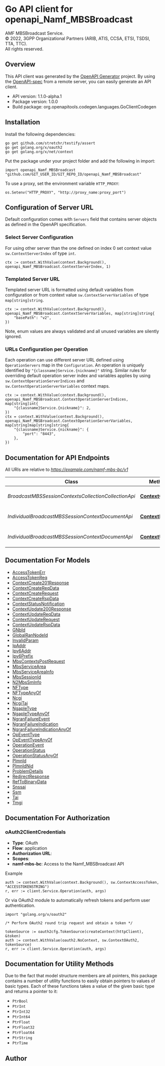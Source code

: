 # Go API client for openapi_Namf_MBSBroadcast

AMF MBSBroadcast Service.  
© 2022, 3GPP Organizational Partners (ARIB, ATIS, CCSA, ETSI, TSDSI, TTA, TTC).  
All rights reserved.


## Overview
This API client was generated by the [OpenAPI Generator](https://openapi-generator.tech) project.  By using the [OpenAPI-spec](https://www.openapis.org/) from a remote server, you can easily generate an API client.

- API version: 1.1.0-alpha.1
- Package version: 1.0.0
- Build package: org.openapitools.codegen.languages.GoClientCodegen

## Installation

Install the following dependencies:

```shell
go get github.com/stretchr/testify/assert
go get golang.org/x/oauth2
go get golang.org/x/net/context
```

Put the package under your project folder and add the following in import:

```golang
import openapi_Namf_MBSBroadcast "github.com/GIT_USER_ID/GIT_REPO_ID/openapi_Namf_MBSBroadcast"
```

To use a proxy, set the environment variable `HTTP_PROXY`:

```golang
os.Setenv("HTTP_PROXY", "http://proxy_name:proxy_port")
```

## Configuration of Server URL

Default configuration comes with `Servers` field that contains server objects as defined in the OpenAPI specification.

### Select Server Configuration

For using other server than the one defined on index 0 set context value `sw.ContextServerIndex` of type `int`.

```golang
ctx := context.WithValue(context.Background(), openapi_Namf_MBSBroadcast.ContextServerIndex, 1)
```

### Templated Server URL

Templated server URL is formatted using default variables from configuration or from context value `sw.ContextServerVariables` of type `map[string]string`.

```golang
ctx := context.WithValue(context.Background(), openapi_Namf_MBSBroadcast.ContextServerVariables, map[string]string{
	"basePath": "v2",
})
```

Note, enum values are always validated and all unused variables are silently ignored.

### URLs Configuration per Operation

Each operation can use different server URL defined using `OperationServers` map in the `Configuration`.
An operation is uniquely identified by `"{classname}Service.{nickname}"` string.
Similar rules for overriding default operation server index and variables applies by using `sw.ContextOperationServerIndices` and `sw.ContextOperationServerVariables` context maps.

```golang
ctx := context.WithValue(context.Background(), openapi_Namf_MBSBroadcast.ContextOperationServerIndices, map[string]int{
	"{classname}Service.{nickname}": 2,
})
ctx = context.WithValue(context.Background(), openapi_Namf_MBSBroadcast.ContextOperationServerVariables, map[string]map[string]string{
	"{classname}Service.{nickname}": {
		"port": "8443",
	},
})
```

## Documentation for API Endpoints

All URIs are relative to *https://example.com/namf-mbs-bc/v1*

Class | Method | HTTP request | Description
------------ | ------------- | ------------- | -------------
*BroadcastMBSSessionContextsCollectionCollectionApi* | [**ContextCreate**](docs/BroadcastMBSSessionContextsCollectionCollectionApi.md#contextcreate) | **Post** /mbs-contexts | Namf_MBSBroadcast ContextCreate service Operation
*IndividualBroadcastMBSSessionContextDocumentApi* | [**ContextDelete**](docs/IndividualBroadcastMBSSessionContextDocumentApi.md#contextdelete) | **Delete** /mbs-contexts/{mbsContextRef} | Namf_MBSBroadcast ContextDelete service Operation
*IndividualBroadcastMBSSessionContextDocumentApi* | [**ContextUpdate**](docs/IndividualBroadcastMBSSessionContextDocumentApi.md#contextupdate) | **Post** /mbs-contexts/{mbsContextRef}/update | Namf_MBSBroadcast ContextUpdate service Operation


## Documentation For Models

 - [AccessTokenErr](docs/AccessTokenErr.md)
 - [AccessTokenReq](docs/AccessTokenReq.md)
 - [ContextCreate201Response](docs/ContextCreate201Response.md)
 - [ContextCreateReqData](docs/ContextCreateReqData.md)
 - [ContextCreateRequest](docs/ContextCreateRequest.md)
 - [ContextCreateRspData](docs/ContextCreateRspData.md)
 - [ContextStatusNotification](docs/ContextStatusNotification.md)
 - [ContextUpdate200Response](docs/ContextUpdate200Response.md)
 - [ContextUpdateReqData](docs/ContextUpdateReqData.md)
 - [ContextUpdateRequest](docs/ContextUpdateRequest.md)
 - [ContextUpdateRspData](docs/ContextUpdateRspData.md)
 - [GNbId](docs/GNbId.md)
 - [GlobalRanNodeId](docs/GlobalRanNodeId.md)
 - [InvalidParam](docs/InvalidParam.md)
 - [IpAddr](docs/IpAddr.md)
 - [Ipv6Addr](docs/Ipv6Addr.md)
 - [Ipv6Prefix](docs/Ipv6Prefix.md)
 - [MbsContextsPostRequest](docs/MbsContextsPostRequest.md)
 - [MbsServiceArea](docs/MbsServiceArea.md)
 - [MbsServiceAreaInfo](docs/MbsServiceAreaInfo.md)
 - [MbsSessionId](docs/MbsSessionId.md)
 - [N2MbsSmInfo](docs/N2MbsSmInfo.md)
 - [NFType](docs/NFType.md)
 - [NFTypeAnyOf](docs/NFTypeAnyOf.md)
 - [Ncgi](docs/Ncgi.md)
 - [NcgiTai](docs/NcgiTai.md)
 - [NgapIeType](docs/NgapIeType.md)
 - [NgapIeTypeAnyOf](docs/NgapIeTypeAnyOf.md)
 - [NgranFailureEvent](docs/NgranFailureEvent.md)
 - [NgranFailureIndication](docs/NgranFailureIndication.md)
 - [NgranFailureIndicationAnyOf](docs/NgranFailureIndicationAnyOf.md)
 - [OpEventType](docs/OpEventType.md)
 - [OpEventTypeAnyOf](docs/OpEventTypeAnyOf.md)
 - [OperationEvent](docs/OperationEvent.md)
 - [OperationStatus](docs/OperationStatus.md)
 - [OperationStatusAnyOf](docs/OperationStatusAnyOf.md)
 - [PlmnId](docs/PlmnId.md)
 - [PlmnIdNid](docs/PlmnIdNid.md)
 - [ProblemDetails](docs/ProblemDetails.md)
 - [RedirectResponse](docs/RedirectResponse.md)
 - [RefToBinaryData](docs/RefToBinaryData.md)
 - [Snssai](docs/Snssai.md)
 - [Ssm](docs/Ssm.md)
 - [Tai](docs/Tai.md)
 - [Tmgi](docs/Tmgi.md)


## Documentation For Authorization



### oAuth2ClientCredentials


- **Type**: OAuth
- **Flow**: application
- **Authorization URL**: 
- **Scopes**: 
 - **namf-mbs-bc**: Access to the Namf_MBSBroadcast API

Example

```golang
auth := context.WithValue(context.Background(), sw.ContextAccessToken, "ACCESSTOKENSTRING")
r, err := client.Service.Operation(auth, args)
```

Or via OAuth2 module to automatically refresh tokens and perform user authentication.

```golang
import "golang.org/x/oauth2"

/* Perform OAuth2 round trip request and obtain a token */

tokenSource := oauth2cfg.TokenSource(createContext(httpClient), &token)
auth := context.WithValue(oauth2.NoContext, sw.ContextOAuth2, tokenSource)
r, err := client.Service.Operation(auth, args)
```


## Documentation for Utility Methods

Due to the fact that model structure members are all pointers, this package contains
a number of utility functions to easily obtain pointers to values of basic types.
Each of these functions takes a value of the given basic type and returns a pointer to it:

* `PtrBool`
* `PtrInt`
* `PtrInt32`
* `PtrInt64`
* `PtrFloat`
* `PtrFloat32`
* `PtrFloat64`
* `PtrString`
* `PtrTime`

## Author



